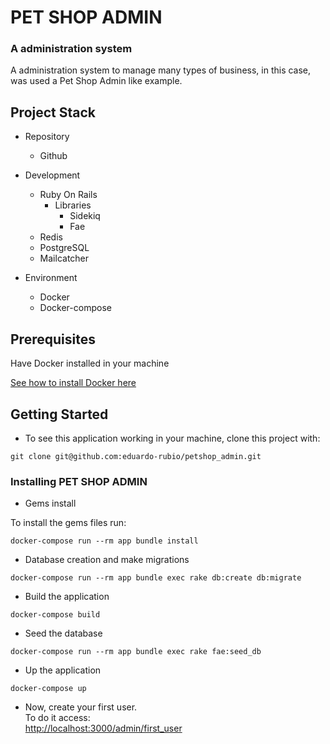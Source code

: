 # PET SHOP ADMIN


### A administration system

A administration system to manage many types of business, in this case, was used a Pet Shop Admin like example.

## Project Stack

* Repository
    * Github

* Development
    * Ruby On Rails
        * Libraries
            * Sidekiq
            * Fae
    * Redis
    * PostgreSQL
    * Mailcatcher
* Environment
    * Docker
    * Docker-compose

## Prerequisites

Have Docker installed in your machine


[See how to install Docker here](https://docs.docker.com/install/)


## Getting Started

* To see this application working in your machine, clone this project with:
```
git clone git@github.com:eduardo-rubio/petshop_admin.git
```
### Installing PET SHOP ADMIN

* Gems install

To install the gems files run: 
```
docker-compose run --rm app bundle install
```

* Database creation and make migrations

```
docker-compose run --rm app bundle exec rake db:create db:migrate
```
* Build the application
```
docker-compose build
```
* Seed the database
```
docker-compose run --rm app bundle exec rake fae:seed_db
```
* Up the application
```
docker-compose up
```
* Now, create your first user.</br>
To do it access:</br>
[http://localhost:3000/admin/first_user](http://localhost:3000/admin/first_user/)

